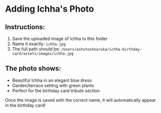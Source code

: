 # Adding Ichha's Photo

## Instructions:
1. Save the uploaded image of Ichha to this folder
2. Name it exactly: `ichha.jpg`
3. The full path should be: `/Users/ashutoshnaruka/ichha-birthday-card/assets/images/ichha.jpg`

## The photo shows:
- Beautiful Ichha in an elegant blue dress
- Garden/terrace setting with green plants
- Perfect for the birthday card tribute section

Once the image is saved with the correct name, it will automatically appear in the birthday card!